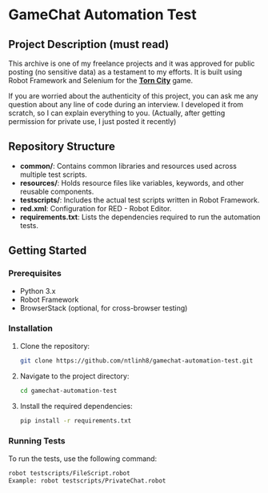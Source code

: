 # GameChat Automation Test

## Project Description (must read)

This archive is one of my freelance projects and it was approved for public posting (no sensitive data) as a testament to my efforts. It is built using Robot Framework and Selenium for the [**Torn City**](https://www.torn.com/) game. 

If you are worried about the authenticity of this project, you can ask me any question about any line of code during an interview. I developed it from scratch, so I can explain everything to you.
(Actually, after getting permission for private use, I just posted it recently)

## Repository Structure
- **common/**: Contains common libraries and resources used across multiple test scripts.
- **resources/**: Holds resource files like variables, keywords, and other reusable components.
- **testscripts/**: Includes the actual test scripts written in Robot Framework.
- **red.xml**: Configuration for RED - Robot Editor.
- **requirements.txt**: Lists the dependencies required to run the automation tests.

## Getting Started

### Prerequisites
- Python 3.x
- Robot Framework
- BrowserStack (optional, for cross-browser testing)

### Installation
1. Clone the repository:
    ```sh
    git clone https://github.com/ntlinh8/gamechat-automation-test.git
    ```
2. Navigate to the project directory:
    ```sh
    cd gamechat-automation-test
    ```
3. Install the required dependencies:
    ```sh
    pip install -r requirements.txt
    ```

### Running Tests
To run the tests, use the following command:
```sh
robot testscripts/FileScript.robot
Example: robot testscripts/PrivateChat.robot


